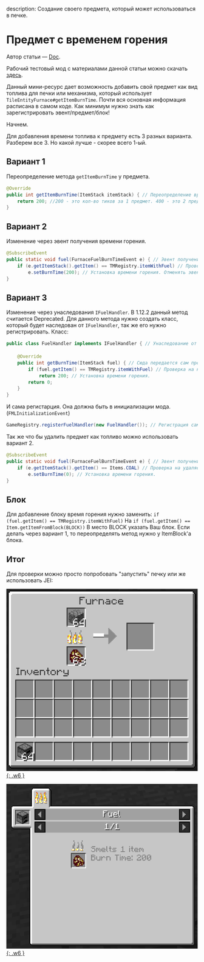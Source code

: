 description: Создание своего предмета, который может использоваться в печке.

# Предмет с временем горения

Автор статьи — [Doc](https://forum.mcmodding.ru/members/doc.7271/).

Рабочий тестовый мод с материалами данной статьи можно скачать [здесь](images/customfuel.rar).

Данный мини-ресурс дает возможность добавить свой предмет как вид топлива для печки или механизма, который использует `TileEntityFurnace#getItemBurnTime`.
Почти вся основная информация расписана в самом коде.
Как минимум нужно знать как зарегистрировать эвент/предмет/блок!

Начнем.

Для добавления времени топлива к предмету есть 3 разных варианта.
Разберем все 3. Но какой лучше - скорее всего 1-ый.

## Вариант 1
Переопределение метода `getItemBurnTime` у предмета.
```java
@Override
public int getItemBurnTime(ItemStack itemStack) { // Переопределение времени горения.
    return 200; //200 - это кол-во тиков за 1 предмет. 400 - это 2 предмета, 600 - это 3 и так далее!
}
```

## Вариант 2
Изменение через эвент получения времени горения.
```java
@SubscribeEvent
public static void fuel(FurnaceFuelBurnTimeEvent e) { // Эвент получения времени горения.
    if (e.getItemStack().getItem() == TMRegistry.itemWithFuel) // Проверка на наш предмет.
        e.setBurnTime(200); // Установка времени горения. Отменять эвент не нужно, т.к. он сам это уже делает.
}
```

## Вариант 3
Изменение через унаследования `IFuelHandler`.
В 1.12.2 данный метод считается Deprecated.
Для данного метода нужно создать класс, который будет наследован от `IFuelHandler`, так же его нужно регистрировать.
Класс:
```java
public class FuelHandler implements IFuelHandler { // Унаследование от обработчика времени топлива.

    @Override
    public int getBurnTime(ItemStack fuel) { // Сюда передается сам предмет, который проверяется на горение.
        if (fuel.getItem() == TMRegistry.itemWithFuel) // Проверка на наш предмет.
            return 200; // Установка времени горения.
        return 0;
    }
}
```

И сама регистарция.
Она должна быть в инициализации мода. (`FMLInitializationEvent`)
```java 
GameRegistry.registerFuelHandler(new FuelHandler()); // Регистрация самого обработчика времени топлива.
```

Так же что бы удалить предмет как топливо можно использовать вариант 2.
```java
@SubscribeEvent
public static void fuel(FurnaceFuelBurnTimeEvent e) { // Эвент получения времени горения.
    if (e.getItemStack().getItem() == Items.COAL) // Проверка на удаляемый предмет.
        e.setBurnTime(0); // Установка времени горения.
}
```

## Блок
Для добавление блоку время горения нужно заменить:
`if (fuel.getItem() == TMRegistry.itemWithFuel)`
На
`if (fuel.getItem() == Item.getItemFromBlock(BLOCK))`
В место BLOCK указать Ваш блок.
Если делать через вариант 1, то переопределять метод нужно у ItemBlock'а блока.

## Итог
Для проверки можно просто попробовать "запустить" печку или же использовать JEI:

[![Демонстрация предмета с временем горения - 1](images/burning_item_demonstration_1.png){: .w6 }](images/burning_item_demonstration_1.png)

[![Демонстрация предмета с временем горения - 2](images/burning_item_demonstration_2.png){: .w6 }](images/burning_item_demonstration_2.png)